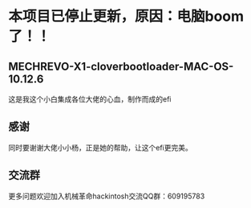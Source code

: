 # **本项目已停止更新，原因：电脑boom了！！**
## MECHREVO-X1-cloverbootloader-MAC-OS-10.12.6
这是我这个小白集成各位大佬的心血，制作而成的efi

## 感谢
同时要谢谢大佬小小杨，正是她的帮助，让这个efi更完美。
## 交流群
更多问题欢迎加入机械革命hackintosh交流QQ群：609195783
